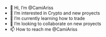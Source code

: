 - 👋 Hi, I’m @CamiAriss
- 👀 I’m interested in Crypto and new proyects 
- 🌱 I’m currently learning how to trade
- 💞️ I’m looking to collaborate on new proyects
- 📫 How to reach me @CamiAriss

<!---
CamiAriss/CamiAriss is a ✨ special ✨ repository because its `README.md` (this file) appears on your GitHub profile.
You can click the Preview link to take a look at your changes.
--->
